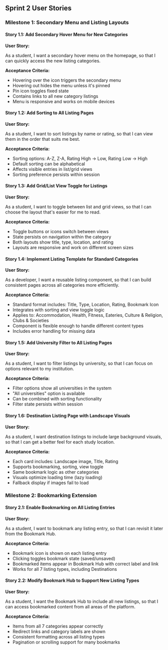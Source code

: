 ## Sprint 2 User Stories

### Milestone 1: Secondary Menu and Listing Layouts

#### Story 1.1: Add Secondary Hover Menu for New Categories

**User Story:** 

As a student, I want a secondary hover menu on the homepage, so that I can quickly access the new listing categories.

**Acceptance Criteria:**

- Hovering over the icon triggers the secondary menu
- Hovering out hides the menu unless it's pinned
- Pin icon toggles fixed state
- Contains links to all new category listings
- Menu is responsive and works on mobile devices

#### Story 1.2: Add Sorting to All Listing Pages

**User Story:**

As a student, I want to sort listings by name or rating, so that I can view them in the order that suits me best.

**Acceptance Criteria:**

- Sorting options: A-Z, Z-A, Rating High → Low, Rating Low → High
- Default sorting can be alphabetical
- Affects visible entries in list/grid views
- Sorting preference persists within session

#### Story 1.3: Add Grid/List View Toggle for Listings

**User Story:** 

As a student, I want to toggle between list and grid views, so that I can choose the layout that's easier for me to read.

**Acceptance Criteria:**

- Toggle buttons or icons switch between views
- State persists on navigation within the category
- Both layouts show title, type, location, and rating
- Layouts are responsive and work on different screen sizes

#### Story 1.4: Implement Listing Template for Standard Categories

**User Story:** 

As a developer, I want a reusable listing component, so that I can build consistent pages across all categories more efficiently.

**Acceptance Criteria:**

- Standard format includes: Title, Type, Location, Rating, Bookmark Icon
- Integrates with sorting and view toggle logic
- Applies to: Accommodation, Health, Fitness, Eateries, Culture & Religion, Clubs & Societies
- Component is flexible enough to handle different content types
- Includes error handling for missing data

#### Story 1.5: Add University Filter to All Listing Pages

**User Story:** 

As a student, I want to filter listings by university, so that I can focus on options relevant to my institution.

**Acceptance Criteria:**

- Filter options show all universities in the system
- "All universities" option is available
- Can be combined with sorting functionality
- Filter state persists within session

#### Story 1.6: Destination Listing Page with Landscape Visuals

**User Story:** 

As a student, I want destination listings to include large background visuals, so that I can get a better feel for each study location.

**Acceptance Criteria:**

- Each card includes: Landscape image, Title, Rating
- Supports bookmarking, sorting, view toggle
- Same bookmark logic as other categories
- Visuals optimize loading time (lazy loading)
- Fallback display if images fail to load

### Milestone 2: Bookmarking Extension

#### Story 2.1: Enable Bookmarking on All Listing Entries

**User Story:** 

As a student, I want to bookmark any listing entry, so that I can revisit it later from the Bookmark Hub.

**Acceptance Criteria:**

- Bookmark icon is shown on each listing entry
- Clicking toggles bookmark state (saved/unsaved)
- Bookmarked items appear in Bookmark Hub with correct label and link
- Works for all 7 listing types, including Destinations

#### Story 2.2: Modify Bookmark Hub to Support New Listing Types

**User Story:** 

As a student, I want the Bookmark Hub to include all new listings, so that I can access bookmarked content from all areas of the platform.

**Acceptance Criteria:**

- Items from all 7 categories appear correctly
- Redirect links and category labels are shown
- Consistent formatting across all listing types
- Pagination or scrolling support for many bookmarks